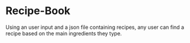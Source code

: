 # Recipe-Book
Using an user input and a json file containing recipes, any user can find a recipe based on the main ingredients they type.
